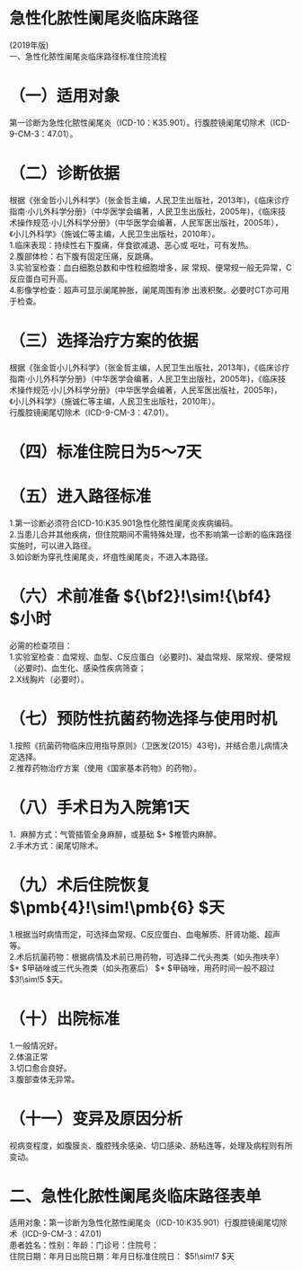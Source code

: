 # 急性化脓性阑尾炎临床路径  
(2019年版)  
一、急性化脓性阑尾炎临床路径标准住院流程  
# （一）适用对象  
第一诊断为急性化脓性阑尾炎（ICD-10：K35.901）。行腹腔镜阑尾切除术（ICD-9-CM-3：47.01）。  
# （二）诊断依据  
根据《张金哲小儿外科学》（张金哲主编，人民卫生出版社，2013年)，《临床诊疗指南·小儿外科学分册》（中华医学会编著，人民卫生出版社，2005年)，《临床技术操作规范·小儿外科学分册》（中华医学会编著，人民军医出版社，2005年），《小儿外科学》（施诚仁等主编，人民卫生出版社，2010年）。  
1.临床表现：持续性右下腹痛，伴食欲减退、恶心或 呕吐，可有发热。  
2.腹部体检：右下腹有固定压痛，反跳痛。  
3.实验室检查：血白细胞总数和中性粒细胞增多，尿 常规、便常规一般无异常，C反应蛋白可升高。  
4.影像学检查：超声可显示阑尾肿胀，阑尾周围有渗 出液积聚。必要时CT亦可用于检查。  
# （三）选择治疗方案的依据  
根据《张金哲小儿外科学》（张金哲主编，人民卫生出版社，2013年)，《临床诊疗指南·小儿外科学分册》（中华医学会编著，人民卫生出版社，2005年)，《临床技术操作规范·小儿外科学分册》（中华医学会编著，人民军医出版社，2005年)，《小儿外科学》（施诚仁等主编，人民卫生出版社，2010年）。  
行腹腔镜阑尾切除术（ICD-9-CM-3：47.01）。  
# （四）标准住院日为5～7天  
# （五）进入路径标准  
1.第一诊断必须符合ICD-10:K35.901急性化脓性阑尾炎疾病编码。  
2.当患儿合并其他疾病，但住院期间不需特殊处理，也不影响第一诊断的临床路径实施时，可以进入路径。  
3.如诊断为穿孔性阑尾炎，坏疽性阑尾炎，不进入本路径。  
# （六）术前准备 ${\bf2}\!\sim\!{\bf4} $小时  
必需的检查项目：  
1.实验室检查：血常规、血型、C反应蛋白（必要时)、凝血常规、尿常规、便常规（必要时)、血生化、感染性疾病筛查；  
2.X线胸片（必要时）。  
# （七）预防性抗菌药物选择与使用时机  
1.按照《抗菌药物临床应用指导原则》（卫医发(2015）43号)，并结合患儿病情决定选择。  
2.推荐药物治疗方案（使用《国家基本药物》的药物）。  
# （八）手术日为入院第1天  
1．麻醉方式：气管插管全身麻醉，或基础 $+ $椎管内麻醉。  
2.手术方式：阑尾切除术。  
# （九）术后住院恢复 $\pmb{4}\!\sim\!\pmb{6} $天  
1.根据当时病情而定，可选择血常规、C反应蛋白、血电解质、肝肾功能、超声等。  
2.术后抗菌药物：根据病情及术前已用药物，可选择二代头孢类（如头孢呋辛） $+ $甲硝唑或三代头孢类（如头孢塞后） $+ $甲硝唑，用药时间一般不超过 $3\!\sim\!5 $天。  
# （十）出院标准  
1.一般情况好。  
2.体温正常  
3.切口愈合良好。  
3.腹部查体无异常。  
# （十一）变异及原因分析  
视病变程度，如腹膜炎、腹腔残余感染、切口感染、肠粘连等，处理及病程则有所变动。  
# 二、急性化脓性阑尾炎临床路径表单  
适用对象：第一诊断为急性化脓性阑尾炎（ICD-10:K35.901）行腹腔镜阑尾切除术（ICD-9-CM-3：47.01)  
患者姓名：性别：年龄：门诊号：住院号：  
住院日期：年月日出院日期：年月日标准住院日： $5\!\sim\!7 $天  
